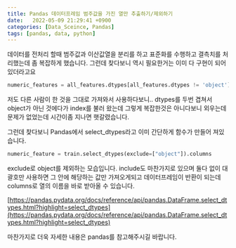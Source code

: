 ```yaml
---
title: Pandas 데이터프레임 범주값을 가진 열만 추출하기/제외하기
date:   2022-05-09 21:29:41 +0900
categories: [Data_Sceince, Pandas]
tags: [pandas, data, python]
---
```


데이터를 전처리 할때 범주값과 이산값열을 분리를 하고 표준화를 수행하고 결측치를 처리했는데 좀 복잡하게 했습니다. 그런데 찾다보니 역시 필요한거는 이미 다 구현이 되어 있더라고요

```python
numeric_features = all_features.dtypes[all_features.dtypes != 'object'].index
```

저도 다른 사람이 한 것을 그대로 가져와서 사용하다보니.. dtypes를 두번 겹쳐서 object가 아닌 것에다가 index를 불러 왔는데 그렇게 복잡한것은 아니다보니 외우는데 문제가 없었는데 시간이좀 지나면 햇갈렸습니다.

 

그런데 찾다보니 Pandas에서 select_dtypes라고 이미 간단하게 함수가 만들어 져있습니다.
```python
numeric_feature = train.select_dtypes(exclude=["object"]).columns
```

exclude로 object를 제외하는 모습입니다. include도 마찬가지로 있으며 둘다 없이 대괄호만 사용하면 그 안에 해당하는 값만 가져오게되고 데이터프레임이 반환이 되는데 columns로 열의 이름을 바로 받아올 수 있습니다.

[https://pandas.pydata.org/docs/reference/api/pandas.DataFrame.select_dtypes.html?highlight=select_dtypes](https://pandas.pydata.org/docs/reference/api/pandas.DataFrame.select_dtypes.html?highlight=select_dtypes)

마찬가지로 더욱 자세한 내용은 pandas를 참고해주시길 바랍니다.